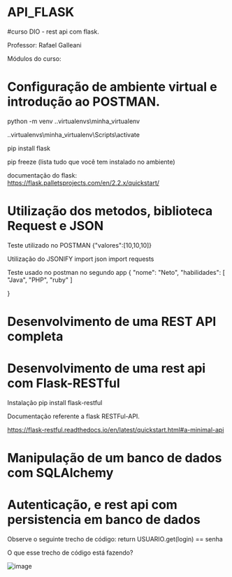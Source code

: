 # API_FLASK 

#curso DIO - rest api com flask.

Professor: Rafael Galleani

Módulos do curso:

#    Configuração de ambiente virtual e introdução ao POSTMAN.

python -m venv .\.virtualenvs\minha_virtualenv

.\.virtualenvs\minha_virtualenv\Scripts\activate

pip install flask

pip freeze (lista tudo que você tem instalado no ambiente)

documentação do flask: https://flask.palletsprojects.com/en/2.2.x/quickstart/



#    Utilização dos metodos, biblioteca Request e JSON


Teste utilizado no POSTMAN  {"valores":[10,10,10]}

Utilização do JSONIFY 
import json
import requests

Teste usado no postman no segundo app
{
    "nome": "Neto",
    "habilidades": [
        "Java",
        "PHP",
        "ruby"
    ]
 
}


#    Desenvolvimento de uma REST API completa



#    Desenvolvimento de uma rest api com Flask-RESTful

Instalação
pip install flask-restful

Documentação referente a flask RESTFul-API.

https://flask-restful.readthedocs.io/en/latest/quickstart.html#a-minimal-api

#    Manipulação de um banco de dados com SQLAlchemy


#    Autenticação, e rest api com persistencia em  banco de dados




















Observe o seguinte trecho de código:
return USUARIO.get(login) == senha

O que esse trecho de código está fazendo?

![image](https://user-images.githubusercontent.com/100382731/202871347-b9e0af76-1733-454f-99a1-5df62f8d1e70.png)
